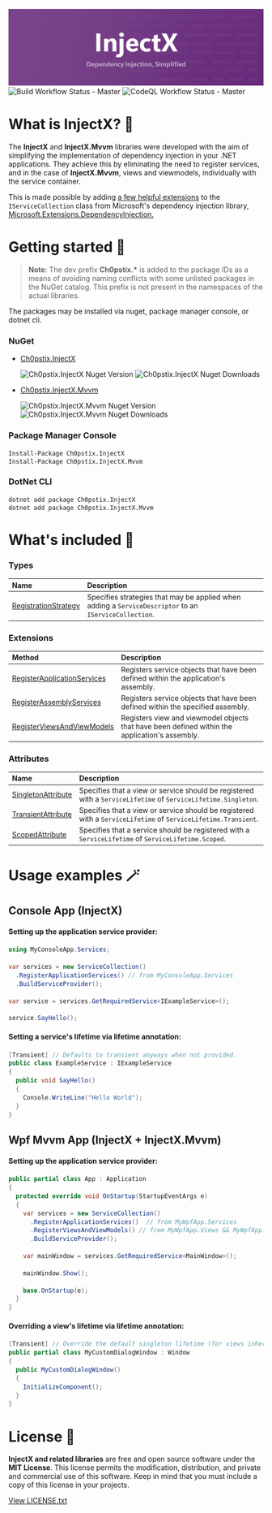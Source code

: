 ![InjectX Banner][1]
![Build Workflow Status - Master][2] ![CodeQL Workflow Status - Master][3]

# What is InjectX? 🔎

The **InjectX** and **InjectX.Mvvm** libraries were developed with the aim of simplifying the implementation of dependency injection in your .NET applications. They achieve this by eliminating the need to register services, and in the case of **InjectX.Mvvm**, views and viewmodels, individually with the service container.

This is made possible by adding [a few helpful extensions][4] to the `IServiceCollection` class from Microsoft's dependency injection library, [Microsoft.Extensions.DependencyInjection.][5]


# Getting started 🚀

> **Note**: The dev prefix **Ch0pstix.\*** is added to the package IDs as a means of avoiding naming conflicts with some unlisted packages in the NuGet catalog. This prefix is not present in the namespaces of the actual libraries.

The packages may be installed via nuget, package manager console, or dotnet cli.

### NuGet

- [Ch0pstix.InjectX][6]
  
  ![Ch0pstix.InjectX Nuget Version][7] ![Ch0pstix.InjectX Nuget Downloads][8]

- [Ch0pstix.InjectX.Mvvm][9]
  
  ![Ch0pstix.InjectX.Mvvm Nuget Version][10] ![Ch0pstix.InjectX.Mvvm Nuget Downloads][11]

### Package Manager Console

```shell
Install-Package Ch0pstix.InjectX
Install-Package Ch0pstix.InjectX.Mvvm
```

### DotNet CLI

```shell
dotnet add package Ch0pstix.InjectX
dotnet add package Ch0pstix.InjectX.Mvvm
```


# What's included 📂

### Types

| Name                       | Description                                                                                                    |
| :------------------------- | :------------------------------------------------------------------------------------------------------------- |
| [RegistrationStrategy][12] | Specifies strategies that may be applied when adding a `ServiceDescriptor` to an `IServiceCollection`.         |

### Extensions

| Method                            | Description                                                                                    |
| :-------------------------------- | :--------------------------------------------------------------------------------------------- |
| [RegisterApplicationServices][13] | Registers service objects that have been defined within the application's assembly.            |
| [RegisterAssemblyServices][13]    | Registers service objects that have been defined within the specified assembly.                |
| [RegisterViewsAndViewModels][14]  | Registers view and viewmodel objects that have been defined within the application's assembly. |

### Attributes

| Name                       | Description                                                                                                    |
| :------------------------- | :------------------------------------------------------------------------------------------------------------- |
| [SingletonAttribute][15]   | Specifies that a view or service should be registered with a `ServiceLifetime` of `ServiceLifetime.Singleton`. |
| [TransientAttribute][16]   | Specifies that a view or service should be registered with a `ServiceLifetime` of `ServiceLifetime.Transient`. |
| [ScopedAttribute][17]      | Specifies that a service should be registered with a `ServiceLifetime` of `ServiceLifetime.Scoped`.            |


# Usage examples 🪄

## Console App (InjectX)

#### Setting up the application service provider:

```csharp
using MyConsoleApp.Services;

var services = new ServiceCollection()
  .RegisterApplicationServices() // from MyConsoleApp.Services
  .BuildServiceProvider();

var service = services.GetRequiredService<IExampleService>();

service.SayHello();
```

#### Setting a service's lifetime via lifetime annotation:

```csharp
[Transient] // Defaults to transient anyways when not provided.
public class ExampleService : IExampleService
{
  public void SayHello()
  {
    Console.WriteLine("Hello World");
  }
}
```

## Wpf Mvvm App (InjectX + InjectX.Mvvm)

#### Setting up the application service provider:

```csharp
public partial class App : Application
{
  protected override void OnStartup(StartupEventArgs e)
  {
    var services = new ServiceCollection()
      .RegisterApplicationServices()  // from MyWpfApp.Services
      .RegisterViewsAndViewModels() // from MyWpfApp.Views && MyWpfApp.ViewModels
      .BuildServiceProvider();
      
    var mainWindow = services.GetRequiredService<MainWindow>();
    
    mainWindow.Show();
    
    base.OnStartup(e);
  }
}
```

#### Overriding a view's lifetime via lifetime annotation:

```csharp
[Transient] // Override the default singleton lifetime (for views inheriting Window) since dialogs tend to be reused
public partial class MyCustomDialogWindow : Window
{
  public MyCustomDialogWindow()
  {
    InitializeComponent();
  }
}
```


# License 📄

**InjectX and related libraries** are free and open source software under the **MIT License**. This license permits the modification, distribution, and private and commercial use of this software. Keep in mind that you must include a copy of this license in your projects. 

[View LICENSE.txt][18]


<!-- References -->

[1]: res/banner.png?raw=true
[2]: https://img.shields.io/github/actions/workflow/status/Ch0pstix/InjectX/build-master.yml?branch=master&label=build&logo=github&style=flat-square
[3]: https://img.shields.io/github/actions/workflow/status/Ch0pstix/InjectX/codeql-master.yml?branch=master&label=codeQL&logo=github&style=flat-square
[4]: #extensions
[5]: https://www.nuget.org/packages/Microsoft.Extensions.DependencyInjection
[6]: https://www.nuget.org/packages/Ch0pstix.InjectX/
[7]: https://img.shields.io/nuget/v/Ch0pstix.InjectX?label=version&logo=nuget&style=flat-square
[8]: https://img.shields.io/nuget/dt/Ch0pstix.InjectX?logo=nuget&style=flat-square
[9]: https://www.nuget.org/packages/Ch0pstix.InjectX.Mvvm/
[10]: https://img.shields.io/nuget/v/Ch0pstix.InjectX.Mvvm?label=version&logo=nuget&style=flat-square
[11]: https://img.shields.io/nuget/dt/Ch0pstix.InjectX.Mvvm?logo=nuget&style=flat-square
[12]: src/InjectX/RegistrationStrategy.cs
[13]: src/InjectX/ServiceCollectionExtensions.cs
[14]: src/InjectX.Mvvm/ServiceCollectionExtensions.cs
[15]: src/InjectX.Shared/SingletonAttribute.cs
[16]: src/InjectX.Shared/TransientAttribute.cs
[17]: src/InjectX.Shared/ScopedAttribute.cs
[18]: LICENSE.txt
